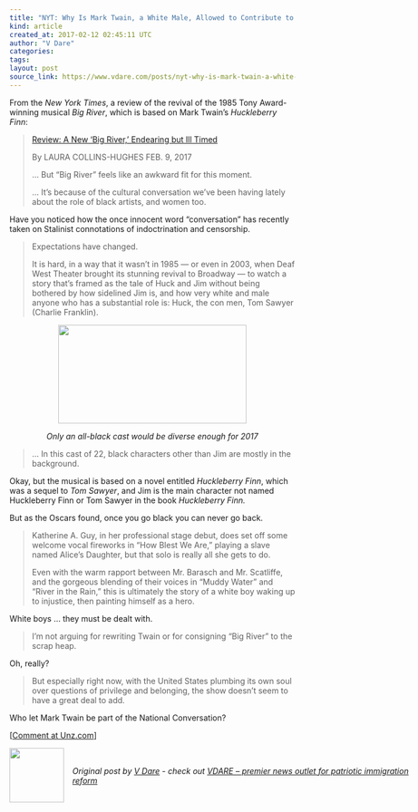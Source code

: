 ```yaml
---
title: "NYT: Why Is Mark Twain, a White Male, Allowed to Contribute to “The Cultural Conversation?”"
kind: article
created_at: 2017-02-12 02:45:11 UTC
author: "V Dare"
categories: 
tags: 
layout: post
source_link: https://www.vdare.com/posts/nyt-why-is-mark-twain-a-white-male-allowed-to-contribute-to-the-cultural-conversation
---
```



<!-- Cheat sheet: front matter key values above generated by planet.rb


   NYT: Why Is Mark Twain, a White Male, Allowed to Contribute to “The Cultural Conversation?”             # => "I Made a Pretty Gem - Planet.rb"
   https://www.vdare.com/posts/nyt-why-is-mark-twain-a-white-male-allowed-to-contribute-to-the-cultural-conversation               # => "http://poteland.com/blog/i-made-a-pretty-gem-planet-dot-rb/"
   2017-02-12 02:45:11 UTC              # => "2012-04-14 05:17:00 UTC"
   &lt;div class=&quot;pf-content&quot;&gt;&lt;p&gt;From the &lt;em&gt;New York Times&lt;/em&gt;, a review of the revival of the 1985 Tony Award-winning musical &lt;em&gt;Big River&lt;/em&gt;, which is based on Mark Twain’s &lt;em&gt;Huckleberry Finn&lt;/em&gt;:&lt;/p&gt;
&lt;blockquote&gt;&lt;p&gt;&lt;a title=&quot;https://www.nytimes.com/2017/02/09/theater/big-river-review-encores.html?action=click&amp;amp;pgtype=Homepage&amp;amp;version=Moth-Visible&amp;amp;moduleDetail=inside-nyt-region-5&amp;amp;module=inside-nyt-region&amp;amp;region=inside-nyt-region&amp;amp;WT.nav=inside-nyt-region&quot; href=&quot;https://www.nytimes.com/2017/02/09/theater/big-river-review-encores.html?action=click&amp;amp;pgtype=Homepage&amp;amp;version=Moth-Visible&amp;amp;moduleDetail=inside-nyt-region-5&amp;amp;module=inside-nyt-region&amp;amp;region=inside-nyt-region&amp;amp;WT.nav=inside-nyt-region&quot;&gt;Review: A New ‘Big River,’ Endearing but Ill Timed&lt;/a&gt;&lt;/p&gt;
&lt;p&gt;By LAURA COLLINS-HUGHES FEB. 9, 2017&lt;/p&gt;
&lt;p&gt;… But “Big River” feels like an awkward fit for this moment.&lt;/p&gt;
&lt;p&gt;… It’s because of the cultural conversation we’ve been having lately about the role of black artists, and women too.&lt;/p&gt;&lt;/blockquote&gt;
&lt;p&gt;Have you noticed how the once innocent word “conversation” has recently taken on Stalinist connotations of indoctrination and censorship.&lt;/p&gt;
&lt;blockquote&gt;&lt;p&gt;Expectations have changed.&lt;/p&gt;
&lt;p style=&quot;text-align: left;&quot;&gt;It is hard, in a way that it wasn’t in 1985 — or even in 2003, when Deaf West Theater brought its stunning revival to Broadway — to watch a story that’s framed as the tale of Huck and Jim without being bothered by how sidelined Jim is, and how very white and male anyone who has a substantial role is: Huck, the con men, Tom Sawyer (Charlie Franklin).&lt;/p&gt;&lt;div id=&quot;57966237cc52c74a5e1363c4&quot; class=&quot;vdb_player vdb_57966237cc52c74a5e1363c456bcd17ce4b018167fea5539&quot;&gt;    &lt;/div&gt;
&lt;/blockquote&gt;
&lt;p style=&quot;text-align: center;&quot;&gt;&lt;a title=&quot;https://static01.nyt.com/images/2017/02/10/arts/10BIGRIVER/10BIGRIVER-facebookJumbo.jpg&quot; href=&quot;https://static01.nyt.com/images/2017/02/10/arts/10BIGRIVER/10BIGRIVER-facebookJumbo.jpg&quot;&gt;&lt;img title=&quot;&quot; src=&quot;https://static01.nyt.com/images/2017/02/10/arts/10BIGRIVER/10BIGRIVER-facebookJumbo.jpg&quot; alt=&quot;&quot; width=&quot;332&quot; height=&quot;174&quot;&gt;&lt;/a&gt;&lt;/p&gt;
&lt;p style=&quot;text-align: center;&quot;&gt;&lt;em&gt;Only an all-black cast would be diverse enough for 2017&lt;/em&gt;&lt;/p&gt;
&lt;blockquote&gt;&lt;p&gt;… In this cast of 22, black characters other than Jim are mostly in the background.&lt;/p&gt;&lt;/blockquote&gt;
&lt;p&gt;Okay, but the musical is based on a novel entitled &lt;em&gt;Huckleberry Finn&lt;/em&gt;, which was a sequel to &lt;em&gt;Tom Sawyer&lt;/em&gt;, and Jim is the main character not named Huckleberry Finn or Tom Sawyer in the book &lt;em&gt;Huckleberry Finn.&lt;/em&gt;&lt;/p&gt;
&lt;p&gt;But as the Oscars found, once you go black you can never go back.&lt;/p&gt;
&lt;blockquote&gt;&lt;p&gt;Katherine A. Guy, in her professional stage debut, does set off some welcome vocal fireworks in “How Blest We Are,” playing a slave named Alice’s Daughter, but that solo is really all she gets to do.&lt;/p&gt;
&lt;p&gt;Even with the warm rapport between Mr. Barasch and Mr. Scatliffe, and the gorgeous blending of their voices in “Muddy Water” and “River in the Rain,” this is ultimately the story of a white boy waking up to injustice, then painting himself as a hero.&lt;/p&gt;&lt;/blockquote&gt;
&lt;p&gt;White boys … they must be dealt with.&lt;/p&gt;
&lt;blockquote&gt;&lt;p&gt;I’m not arguing for rewriting Twain or for consigning “Big River” to the scrap heap.&lt;/p&gt;&lt;/blockquote&gt;
&lt;p&gt;Oh, really?&lt;/p&gt;
&lt;blockquote&gt;&lt;p&gt;But especially right now, with the United States plumbing its own soul over questions of privilege and belonging, the show doesn’t seem to have a great deal to add.&lt;/p&gt;&lt;/blockquote&gt;
&lt;p&gt;Who let Mark Twain be part of the National Conversation?&lt;/p&gt;
&lt;p&gt;[&lt;a href=&quot;http://www.unz.com/isteve/nyt-why-is-mark-twain-allowed-to-contribute-to-the-cultural-conversation/&quot;&gt;Comment at Unz.com&lt;/a&gt;]&lt;/p&gt;
&lt;/div&gt;           # => "I’ve been hurting to write this ever since we had the idea of creating a Planet for Cubox..." (Continued)
   VDARE – premier news outlet for patriotic immigration reform              # => "This is where I tell you stuff"
   vdare-premier-news-outlet-for-patriotic-immigratio              # => "this-is-where-i-tell-you-stuff"
   https://www.vdare.com               # => "http://poteland.com/articles"
           # => "programming planet"
                 # => "go ruby jekyll"
                 # => "http://poteland.com/images/site-logo.png"
   V Dare                 # => "Pablo Astigarraga"
   @vdar                # => "poteland"
   http://twitter.com/@vdar            # => "http://twitter.com/poteland" -->
<div class="pf-content"><p>From the <em>New York Times</em>, a review of the revival of the 1985 Tony Award-winning musical <em>Big River</em>, which is based on Mark Twain’s <em>Huckleberry Finn</em>:</p>
<blockquote><p><a title="https://www.nytimes.com/2017/02/09/theater/big-river-review-encores.html?action=click&amp;pgtype=Homepage&amp;version=Moth-Visible&amp;moduleDetail=inside-nyt-region-5&amp;module=inside-nyt-region&amp;region=inside-nyt-region&amp;WT.nav=inside-nyt-region" href="https://www.nytimes.com/2017/02/09/theater/big-river-review-encores.html?action=click&amp;pgtype=Homepage&amp;version=Moth-Visible&amp;moduleDetail=inside-nyt-region-5&amp;module=inside-nyt-region&amp;region=inside-nyt-region&amp;WT.nav=inside-nyt-region">Review: A New ‘Big River,’ Endearing but Ill Timed</a></p>
<p>By LAURA COLLINS-HUGHES FEB. 9, 2017</p>
<p>… But “Big River” feels like an awkward fit for this moment.</p>
<p>… It’s because of the cultural conversation we’ve been having lately about the role of black artists, and women too.</p></blockquote>
<p>Have you noticed how the once innocent word “conversation” has recently taken on Stalinist connotations of indoctrination and censorship.</p>
<blockquote><p>Expectations have changed.</p>
<p style="text-align: left;">It is hard, in a way that it wasn’t in 1985 — or even in 2003, when Deaf West Theater brought its stunning revival to Broadway — to watch a story that’s framed as the tale of Huck and Jim without being bothered by how sidelined Jim is, and how very white and male anyone who has a substantial role is: Huck, the con men, Tom Sawyer (Charlie Franklin).</p><div id="57966237cc52c74a5e1363c4" class="vdb_player vdb_57966237cc52c74a5e1363c456bcd17ce4b018167fea5539">    </div>
</blockquote>
<p style="text-align: center;"><a title="https://static01.nyt.com/images/2017/02/10/arts/10BIGRIVER/10BIGRIVER-facebookJumbo.jpg" href="https://static01.nyt.com/images/2017/02/10/arts/10BIGRIVER/10BIGRIVER-facebookJumbo.jpg"><img title="" src="https://static01.nyt.com/images/2017/02/10/arts/10BIGRIVER/10BIGRIVER-facebookJumbo.jpg" alt="" width="332" height="174"></a></p>
<p style="text-align: center;"><em>Only an all-black cast would be diverse enough for 2017</em></p>
<blockquote><p>… In this cast of 22, black characters other than Jim are mostly in the background.</p></blockquote>
<p>Okay, but the musical is based on a novel entitled <em>Huckleberry Finn</em>, which was a sequel to <em>Tom Sawyer</em>, and Jim is the main character not named Huckleberry Finn or Tom Sawyer in the book <em>Huckleberry Finn.</em></p>
<p>But as the Oscars found, once you go black you can never go back.</p>
<blockquote><p>Katherine A. Guy, in her professional stage debut, does set off some welcome vocal fireworks in “How Blest We Are,” playing a slave named Alice’s Daughter, but that solo is really all she gets to do.</p>
<p>Even with the warm rapport between Mr. Barasch and Mr. Scatliffe, and the gorgeous blending of their voices in “Muddy Water” and “River in the Rain,” this is ultimately the story of a white boy waking up to injustice, then painting himself as a hero.</p></blockquote>
<p>White boys … they must be dealt with.</p>
<blockquote><p>I’m not arguing for rewriting Twain or for consigning “Big River” to the scrap heap.</p></blockquote>
<p>Oh, really?</p>
<blockquote><p>But especially right now, with the United States plumbing its own soul over questions of privilege and belonging, the show doesn’t seem to have a great deal to add.</p></blockquote>
<p>Who let Mark Twain be part of the National Conversation?</p>
<p>[<a href="http://www.unz.com/isteve/nyt-why-is-mark-twain-allowed-to-contribute-to-the-cultural-conversation/">Comment at Unz.com</a>]</p>
</div><div class="">
  <img src="" style="width: 96px; height: 96;">
  <span style="position: absolute; padding: 32px 15px;">
    <i>Original post by <a href="http://twitter.com/@vdar">V Dare</a> - check out <a href="https://www.vdare.com">VDARE – premier news outlet for patriotic immigration reform</a></i>
  </span>
</div>
